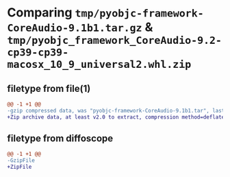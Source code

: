 # Comparing `tmp/pyobjc-framework-CoreAudio-9.1b1.tar.gz` & `tmp/pyobjc_framework_CoreAudio-9.2-cp39-cp39-macosx_10_9_universal2.whl.zip`

## filetype from file(1)

```diff
@@ -1 +1 @@
-gzip compressed data, was "pyobjc-framework-CoreAudio-9.1b1.tar", last modified: Sun Mar 26 11:19:18 2023, max compression
+Zip archive data, at least v2.0 to extract, compression method=deflate
```

## filetype from diffoscope

```diff
@@ -1 +1 @@
-GzipFile
+ZipFile
```

